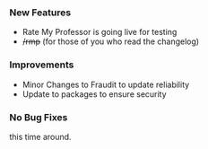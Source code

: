### New Features

- Rate My Professor is going live for testing
- ~~/rmp~~ (for those of you who read the changelog)

### Improvements

- Minor Changes to Fraudit to update reliability
- Update to packages to ensure security

### No Bug Fixes

this time around.
